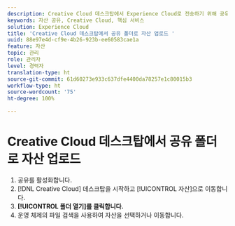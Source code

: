 ```yaml
---
description: Creative Cloud 데스크탑에서 Experience Cloud로 전송하기 위해 공유 폴더에 자산을 업로드하는 방법을 알아봅니다.
keywords: 자산 공유, Creative Cloud, 핵심 서비스
solution: Experience Cloud
title: 'Creative Cloud 데스크탑에서 공유 폴더로 자산 업로드 '
uuid: 88e97e4d-cf9e-4b26-923b-ee60583cae1a
feature: 자산
topic: 관리
role: 관리자
level: 경력자
translation-type: ht
source-git-commit: 61d60273e933c637dfe4400da78257e1c80015b3
workflow-type: ht
source-wordcount: '75'
ht-degree: 100%

---
```



# Creative Cloud 데스크탑에서 공유 폴더로 자산 업로드

1. 공유를 활성화합니다.
1. [!DNL Creative Cloud] 데스크탑을 시작하고 [!UICONTROL 자산]으로 이동합니다.
1. **[!UICONTROL 폴더 열기]를 클릭합니다.**
1. 운영 체제의 파일 검색을 사용하여 자산을 선택하거나 이동합니다.
